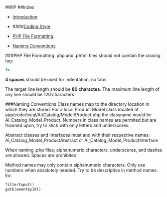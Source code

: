 #WIP
##Index

* [Introduction](#introduction)

* ####[Coding Style](#codingstyle)
* [PHP File Formatting](#phpfileformating)
* [Naming Conventions](#namingconventions)


###<a name="phpfileformating">PHP File Formatting</a>
.php and .phtml files should not contain the closing tag:

```php
?>
```

__4 spaces__ should be used for indentation, no tabs

The target line length should be __80 charactes__. The maximum line length of any line should be 120 characters

###<a name="namingconventions">Naming Conventions</a>
Class names map to the directory location in which they are stored. 
For a local Product Model class located at app/code/local/Ai/Catalog/Model/Product.php the classname would be Ai_Catalog_Model_Product.
Numbers in class names are permited but are frowned upon, try to stick with only letters and underscores.

Abstract classes and Interfaces must and with their respective names: Ai_Catalog_Model_ProductAbstract or Ai_Catalog_Model_ProductInterface

When naming .php files; alphanumeric characters, underscores, and dashes are allowed. Spaces are prohibited.

Method names may only contain alphanumeric characters. Only use numbers when absolutely needed.  Try to be descriptive in method names. Ex:

```php
filterInput()
getElementById()
```